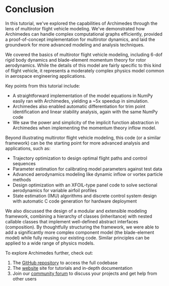 # Conclusion

In this tutorial, we've explored the capabilities of Archimedes through the lens of multirotor flight vehicle modeling. We've demonstrated how Archimedes can handle complex computational graphs efficiently, provided a proof-of-concept implementation for multirotor dynamics, and laid the groundwork for more advanced modeling and analysis techniques.

We covered the basics of multirotor flight vehicle modeling, including 6-dof rigid body dynamics and blade-element momentum theory for rotor aerodynamics. While the details of this model are fairly specific to this kind of flight vehicle, it represents a moderately complex physics model common in aerospace engineering applications.

Key points from this tutorial include:

* A straightforward implementation of the model equations in NumPy easily ran with Archimedes, yielding a ~5x speedup in simulation.
* Archimedes also enabled automatic differentiation for trim point identification and linear stability analysis, again with the same NumPy code
* We saw the power and simplicity of the implicit function abstraction in Archimedes when implementing the momentum theory inflow model.

Beyond illustrating multirotor flight vehicle modeling, this code (or a similar framework) can be the starting point for more advanced analysis and applications, such as:

* Trajectory optimization to design optimal flight paths and control sequences
* Parameter estimation for calibrating model parameters against test data
* Advanced aerodynamics modeling like dynamic inflow or vortex particle methods
* Design optimization with an XFOIL-type panel code to solve sectional aerodynamics for variable airfoil profiles
* State estimation (IMU) algorithms and discrete control system design with automatic C code generation for hardware deployment

We also discussed the design of a modular and extensible modeling framework, combining a hierarchy of classes (inheritance) with nested callable classes that implement well-defined abstract interfaces (composition). By thoughtfully structuring the framework, we were able to add a significantly more complex component model (the blade-element model) while fully reusing our existing code. Similar principles can be applied to a wide range of physics models.

To explore Archimedes further, check out:

1. The [GitHub repository](https://github.com/pinetreelabs/archimedes) to access the full codebase
2. The [website](https://pinetreelabs.github.io/archimedes) site for tutorials and in-depth documentation
3. Join our [community forum](https://github.com/pinetreelabs/archimedes/discussions) to discuss your projects and get help from other users
